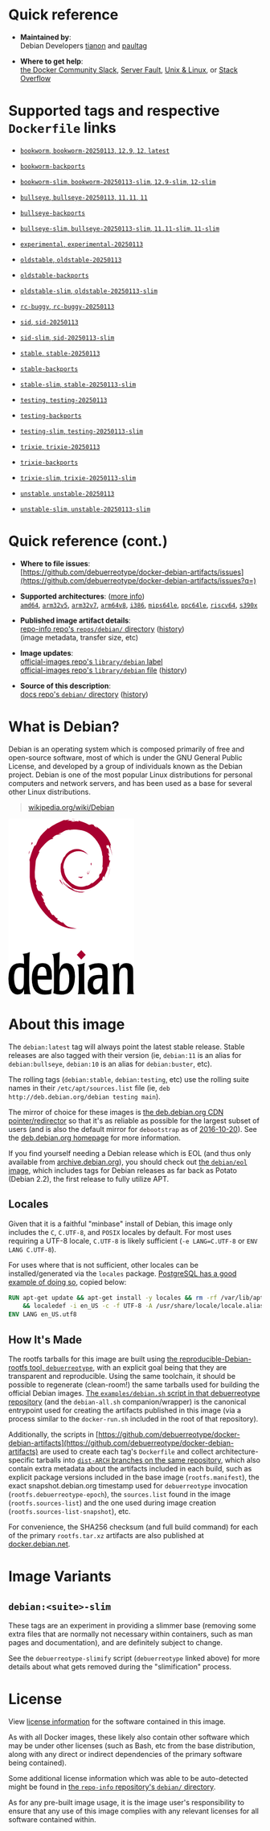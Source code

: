 <!--

********************************************************************************

WARNING:

    DO NOT EDIT "debian/README.md"

    IT IS AUTO-GENERATED

    (from the other files in "debian/" combined with a set of templates)

********************************************************************************

-->

# Quick reference

-	**Maintained by**:  
	Debian Developers [tianon](https://qa.debian.org/developer.php?login=tianon) and [paultag](https://qa.debian.org/developer.php?login=paultag)

-	**Where to get help**:  
	[the Docker Community Slack](https://dockr.ly/comm-slack), [Server Fault](https://serverfault.com/help/on-topic), [Unix & Linux](https://unix.stackexchange.com/help/on-topic), or [Stack Overflow](https://stackoverflow.com/help/on-topic)

# Supported tags and respective `Dockerfile` links

-	[`bookworm`, `bookworm-20250113`, `12.9`, `12`, `latest`](https://github.com/debuerreotype/docker-debian-artifacts/blob/cdcd78f9d7c549833f878eff31111a2e2da7ba4d/bookworm/oci/index.json)

-	[`bookworm-backports`](https://github.com/debuerreotype/docker-debian-artifacts/blob/cdcd78f9d7c549833f878eff31111a2e2da7ba4d/bookworm/backports/Dockerfile)

-	[`bookworm-slim`, `bookworm-20250113-slim`, `12.9-slim`, `12-slim`](https://github.com/debuerreotype/docker-debian-artifacts/blob/cdcd78f9d7c549833f878eff31111a2e2da7ba4d/bookworm/slim/oci/index.json)

-	[`bullseye`, `bullseye-20250113`, `11.11`, `11`](https://github.com/debuerreotype/docker-debian-artifacts/blob/cdcd78f9d7c549833f878eff31111a2e2da7ba4d/bullseye/oci/index.json)

-	[`bullseye-backports`](https://github.com/debuerreotype/docker-debian-artifacts/blob/cdcd78f9d7c549833f878eff31111a2e2da7ba4d/bullseye/backports/Dockerfile)

-	[`bullseye-slim`, `bullseye-20250113-slim`, `11.11-slim`, `11-slim`](https://github.com/debuerreotype/docker-debian-artifacts/blob/cdcd78f9d7c549833f878eff31111a2e2da7ba4d/bullseye/slim/oci/index.json)

-	[`experimental`, `experimental-20250113`](https://github.com/debuerreotype/docker-debian-artifacts/blob/cdcd78f9d7c549833f878eff31111a2e2da7ba4d/experimental/Dockerfile)

-	[`oldstable`, `oldstable-20250113`](https://github.com/debuerreotype/docker-debian-artifacts/blob/cdcd78f9d7c549833f878eff31111a2e2da7ba4d/oldstable/oci/index.json)

-	[`oldstable-backports`](https://github.com/debuerreotype/docker-debian-artifacts/blob/cdcd78f9d7c549833f878eff31111a2e2da7ba4d/oldstable/backports/Dockerfile)

-	[`oldstable-slim`, `oldstable-20250113-slim`](https://github.com/debuerreotype/docker-debian-artifacts/blob/cdcd78f9d7c549833f878eff31111a2e2da7ba4d/oldstable/slim/oci/index.json)

-	[`rc-buggy`, `rc-buggy-20250113`](https://github.com/debuerreotype/docker-debian-artifacts/blob/cdcd78f9d7c549833f878eff31111a2e2da7ba4d/rc-buggy/Dockerfile)

-	[`sid`, `sid-20250113`](https://github.com/debuerreotype/docker-debian-artifacts/blob/cdcd78f9d7c549833f878eff31111a2e2da7ba4d/sid/oci/index.json)

-	[`sid-slim`, `sid-20250113-slim`](https://github.com/debuerreotype/docker-debian-artifacts/blob/cdcd78f9d7c549833f878eff31111a2e2da7ba4d/sid/slim/oci/index.json)

-	[`stable`, `stable-20250113`](https://github.com/debuerreotype/docker-debian-artifacts/blob/cdcd78f9d7c549833f878eff31111a2e2da7ba4d/stable/oci/index.json)

-	[`stable-backports`](https://github.com/debuerreotype/docker-debian-artifacts/blob/cdcd78f9d7c549833f878eff31111a2e2da7ba4d/stable/backports/Dockerfile)

-	[`stable-slim`, `stable-20250113-slim`](https://github.com/debuerreotype/docker-debian-artifacts/blob/cdcd78f9d7c549833f878eff31111a2e2da7ba4d/stable/slim/oci/index.json)

-	[`testing`, `testing-20250113`](https://github.com/debuerreotype/docker-debian-artifacts/blob/cdcd78f9d7c549833f878eff31111a2e2da7ba4d/testing/oci/index.json)

-	[`testing-backports`](https://github.com/debuerreotype/docker-debian-artifacts/blob/cdcd78f9d7c549833f878eff31111a2e2da7ba4d/testing/backports/Dockerfile)

-	[`testing-slim`, `testing-20250113-slim`](https://github.com/debuerreotype/docker-debian-artifacts/blob/cdcd78f9d7c549833f878eff31111a2e2da7ba4d/testing/slim/oci/index.json)

-	[`trixie`, `trixie-20250113`](https://github.com/debuerreotype/docker-debian-artifacts/blob/cdcd78f9d7c549833f878eff31111a2e2da7ba4d/trixie/oci/index.json)

-	[`trixie-backports`](https://github.com/debuerreotype/docker-debian-artifacts/blob/cdcd78f9d7c549833f878eff31111a2e2da7ba4d/trixie/backports/Dockerfile)

-	[`trixie-slim`, `trixie-20250113-slim`](https://github.com/debuerreotype/docker-debian-artifacts/blob/cdcd78f9d7c549833f878eff31111a2e2da7ba4d/trixie/slim/oci/index.json)

-	[`unstable`, `unstable-20250113`](https://github.com/debuerreotype/docker-debian-artifacts/blob/cdcd78f9d7c549833f878eff31111a2e2da7ba4d/unstable/oci/index.json)

-	[`unstable-slim`, `unstable-20250113-slim`](https://github.com/debuerreotype/docker-debian-artifacts/blob/cdcd78f9d7c549833f878eff31111a2e2da7ba4d/unstable/slim/oci/index.json)

# Quick reference (cont.)

-	**Where to file issues**:  
	[https://github.com/debuerreotype/docker-debian-artifacts/issues](https://github.com/debuerreotype/docker-debian-artifacts/issues?q=)

-	**Supported architectures**: ([more info](https://github.com/docker-library/official-images#architectures-other-than-amd64))  
	[`amd64`](https://hub.docker.com/r/amd64/debian/), [`arm32v5`](https://hub.docker.com/r/arm32v5/debian/), [`arm32v7`](https://hub.docker.com/r/arm32v7/debian/), [`arm64v8`](https://hub.docker.com/r/arm64v8/debian/), [`i386`](https://hub.docker.com/r/i386/debian/), [`mips64le`](https://hub.docker.com/r/mips64le/debian/), [`ppc64le`](https://hub.docker.com/r/ppc64le/debian/), [`riscv64`](https://hub.docker.com/r/riscv64/debian/), [`s390x`](https://hub.docker.com/r/s390x/debian/)

-	**Published image artifact details**:  
	[repo-info repo's `repos/debian/` directory](https://github.com/docker-library/repo-info/blob/master/repos/debian) ([history](https://github.com/docker-library/repo-info/commits/master/repos/debian))  
	(image metadata, transfer size, etc)

-	**Image updates**:  
	[official-images repo's `library/debian` label](https://github.com/docker-library/official-images/issues?q=label%3Alibrary%2Fdebian)  
	[official-images repo's `library/debian` file](https://github.com/docker-library/official-images/blob/master/library/debian) ([history](https://github.com/docker-library/official-images/commits/master/library/debian))

-	**Source of this description**:  
	[docs repo's `debian/` directory](https://github.com/docker-library/docs/tree/master/debian) ([history](https://github.com/docker-library/docs/commits/master/debian))

# What is Debian?

Debian is an operating system which is composed primarily of free and open-source software, most of which is under the GNU General Public License, and developed by a group of individuals known as the Debian project. Debian is one of the most popular Linux distributions for personal computers and network servers, and has been used as a base for several other Linux distributions.

> [wikipedia.org/wiki/Debian](https://en.wikipedia.org/wiki/Debian)

![logo](https://raw.githubusercontent.com/docker-library/docs/b449be7df57e9ed9086bb5821bfb5d6cdc5d67a4/debian/logo.png)

# About this image

The `debian:latest` tag will always point the latest stable release. Stable releases are also tagged with their version (ie, `debian:11` is an alias for `debian:bullseye`, `debian:10` is an alias for `debian:buster`, etc).

The rolling tags (`debian:stable`, `debian:testing`, etc) use the rolling suite names in their `/etc/apt/sources.list` file (ie, `deb http://deb.debian.org/debian testing main`).

The mirror of choice for these images is [the deb.debian.org CDN pointer/redirector](https://deb.debian.org) so that it's as reliable as possible for the largest subset of users (and is also the default mirror for `debootstrap` as of [2016-10-20](https://anonscm.debian.org/cgit/d-i/debootstrap.git/commit/?id=9e8bc60ad1ccf3a25ce7890526b70059f3e770de)). See the [deb.debian.org homepage](https://deb.debian.org) for more information.

If you find yourself needing a Debian release which is EOL (and thus only available from [archive.debian.org](http://archive.debian.org)), you should check out [the `debian/eol` image](https://hub.docker.com/r/debian/eol/), which includes tags for Debian releases as far back as Potato (Debian 2.2), the first release to fully utilize APT.

## Locales

Given that it is a faithful "minbase" install of Debian, this image only includes the `C`, `C.UTF-8`, and `POSIX` locales by default. For most uses requiring a UTF-8 locale, `C.UTF-8` is likely sufficient (`-e LANG=C.UTF-8` or `ENV LANG C.UTF-8`).

For uses where that is not sufficient, other locales can be installed/generated via the `locales` package. [PostgreSQL has a good example of doing so](https://github.com/docker-library/postgres/blob/69bc540ecfffecce72d49fa7e4a46680350037f9/9.6/Dockerfile#L21-L24), copied below:

```dockerfile
RUN apt-get update && apt-get install -y locales && rm -rf /var/lib/apt/lists/* \
	&& localedef -i en_US -c -f UTF-8 -A /usr/share/locale/locale.alias en_US.UTF-8
ENV LANG en_US.utf8
```

## How It's Made

The rootfs tarballs for this image are built using [the reproducible-Debian-rootfs tool, `debuerreotype`](https://github.com/debuerreotype/debuerreotype), with an explicit goal being that they are transparent and reproducible. Using the same toolchain, it should be possible to regenerate (clean-room!) the same tarballs used for building the official Debian images. [The `examples/debian.sh` script in that debuerreotype repository](https://github.com/debuerreotype/debuerreotype/blob/master/examples/debian.sh) (and the `debian-all.sh` companion/wrapper) is the canonical entrypoint used for creating the artifacts published in this image (via a process similar to the `docker-run.sh` included in the root of that repository).

Additionally, the scripts in [https://github.com/debuerreotype/docker-debian-artifacts](https://github.com/debuerreotype/docker-debian-artifacts) are used to create each tag's `Dockerfile` and collect architecture-specific tarballs into [`dist-ARCH` branches on the same repository](https://github.com/debuerreotype/docker-debian-artifacts/branches), which also contain extra metadata about the artifacts included in each build, such as explicit package versions included in the base image (`rootfs.manifest`), the exact snapshot.debian.org timestamp used for `debuerreotype` invocation (`rootfs.debuerreotype-epoch`), the `sources.list` found in the image (`rootfs.sources-list`) and the one used during image creation (`rootfs.sources-list-snapshot`), etc.

For convenience, the SHA256 checksum (and full build command) for each of the primary `rootfs.tar.xz` artifacts are also published at [docker.debian.net](https://docker.debian.net/).

# Image Variants

## `debian:<suite>-slim`

These tags are an experiment in providing a slimmer base (removing some extra files that are normally not necessary within containers, such as man pages and documentation), and are definitely subject to change.

See the `debuerreotype-slimify` script (`debuerreotype` linked above) for more details about what gets removed during the "slimification" process.

# License

View [license information](https://www.debian.org/social_contract#guidelines) for the software contained in this image.

As with all Docker images, these likely also contain other software which may be under other licenses (such as Bash, etc from the base distribution, along with any direct or indirect dependencies of the primary software being contained).

Some additional license information which was able to be auto-detected might be found in [the `repo-info` repository's `debian/` directory](https://github.com/docker-library/repo-info/tree/master/repos/debian).

As for any pre-built image usage, it is the image user's responsibility to ensure that any use of this image complies with any relevant licenses for all software contained within.
